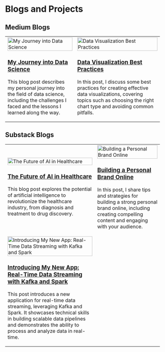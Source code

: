 # Blogs and Projects

## Medium Blogs

<table>
  <tr>
    <td>
      <img src="[Placeholder Image 1]" alt="My Journey into Data Science" width="100%">
      <h3><a href="https://medium.com/placeholder-link-1">My Journey into Data Science</a></h3>
      <p>This blog post describes my personal journey into the field of data science, including the challenges I faced and the lessons I learned along the way.</p>
    </td>
    <td>
      <img src="[Placeholder Image 2]" alt="Data Visualization Best Practices" width="100%">
      <h3><a href="https://medium.com/placeholder-link-2">Data Visualization Best Practices</a></h3>
      <p>In this post, I discuss some best practices for creating effective data visualizations, covering topics such as choosing the right chart type and avoiding common pitfalls.</p>
    </td>
  </tr>
</table>

## Substack Blogs

<table>
  <tr>
    <td>
      <img src="[Placeholder Image 3]" alt="The Future of AI in Healthcare" width="100%">
      <h3><a href="https://substack.com/placeholder-link-1">The Future of AI in Healthcare</a></h3>
      <p>This blog post explores the potential of artificial intelligence to revolutionize the healthcare industry, from diagnosis and treatment to drug discovery.</p>
    </td>
    <td>
      <img src="[Placeholder Image 4]" alt="Building a Personal Brand Online" width="100%">
      <h3><a href="https://substack.com/placeholder-link-2">Building a Personal Brand Online</a></h3>
      <p>In this post, I share tips and strategies for building a strong personal brand online, including creating compelling content and engaging with your audience.</p>
    </td>
  </tr>
    <tr>
        <td>
            <img src="https://substackcdn.com/image/fetch/f_auto,q_auto:good,fl_progressive:steep/https%3A%2F%2Fsubstack-post-media.s3.amazonaws.com%2Fpublic%2Fimages%2F81f02471-74fd-4e61-9222-7e00f19debd2_1059x486.jpeg" alt="Introducing My New App: Real-Time Data Streaming with Kafka and Spark" width="100%">
            <h3><a href="https://datawithab.substack.com/p/introducing-my-new-app-real-time?r=5axwpp&utm_campaign=post&utm_medium=web&triedRedirect=true">Introducing My New App: Real-Time Data Streaming with Kafka and Spark</a></h3>
            <p>This post introduces a new application for real-time data streaming, leveraging Kafka and Spark. It showcases technical skills in building scalable data pipelines and demonstrates the ability to process and analyze data in real-time. </p>
        </td>
        <td></td>
    </tr>
</table>